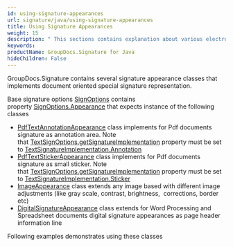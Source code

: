 ```yaml
---
id: using-signature-appearances
url: signature/java/using-signature-appearances
title: Using Signature Appearances
weight: 15
description: " This sections contains explanation about various electronic signature visual appearances on document page."
keywords: 
productName: GroupDocs.Signature for Java
hideChildren: False
---
```

GroupDocs.Signature contains several signature appearance classes that implements document oriented special signature representation.

Base signature options [SignOptions](https://apireference.groupdocs.com/signature/java/com.groupdocs.signature.options.sign/SignOptions) contains property [SignOptions.Appearance](https://apireference.groupdocs.com/signature/java/com.groupdocs.signature.options.sign/SignOptions#getAppearance()) that expects instance of the following classes

*   [PdfTextAnnotationAppearance](https://apireference.groupdocs.com/signature/java/com.groupdocs.signature.options.appearances/PdfTextAnnotationAppearance) class implements for Pdf documents signature as annotation area. Note that [TextSignOptions.getSignatureImplementation](https://apireference.groupdocs.com/signature/java/com.groupdocs.signature.options.sign/TextSignOptions#getSignatureImplementation()) property must be set to [TextSignatureImplementation.Annotation](https://apireference.groupdocs.com/signature/java/com.groupdocs.signature.domain.enums/TextSignatureImplementation)
*   [PdfTextStickerAppearance](https://apireference.groupdocs.com/signature/java/com.groupdocs.signature.options.appearances/PdfTextStickerAppearance) class implements for Pdf documents signature as small sticker. Note that [TextSignOptions.getSignatureImplementation](https://apireference.groupdocs.com/signature/java/com.groupdocs.signature.options.sign/TextSignOptions#getSignatureImplementation()) property must be set to [TextSignatureImplementation.Sticker](https://apireference.groupdocs.com/signature/java/com.groupdocs.signature.domain.enums/TextSignatureImplementation)
*   [ImageAppearance](https://apireference.groupdocs.com/signature/java/com.groupdocs.signature.options.appearances/ImageAppearance) class extends any image based with different image adjustments (like gray scale, contrast, brightness,  corrections, border etc)
*   [DigitalSignatureAppearance](https://apireference.groupdocs.com/signature/java/com.groupdocs.signature.options.appearances/DigitalSignatureAppearance) class extends for Word Processing and Spreadsheet documents digital signature appearances as page header information line
    

Following examples demonstrates using these classes
